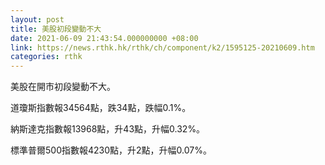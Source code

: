 ```yaml
---
layout: post
title: 美股初段變動不大
date: 2021-06-09 21:43:54.000000000 +08:00
link: https://news.rthk.hk/rthk/ch/component/k2/1595125-20210609.htm
categories: rthk
---
```


美股在開市初段變動不大。

道瓊斯指數報34564點，跌34點，跌幅0.1%。

納斯達克指數報13968點，升43點，升幅0.32%。

標準普爾500指數報4230點，升2點，升幅0.07%。
